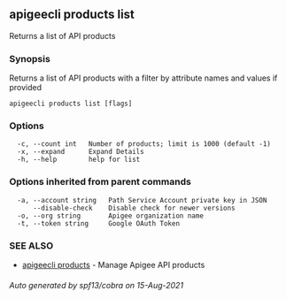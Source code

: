 ## apigeecli products list

Returns a list of API products

### Synopsis

Returns a list of API products with a filter by attribute names and values if provided

```
apigeecli products list [flags]
```

### Options

```
  -c, --count int   Number of products; limit is 1000 (default -1)
  -x, --expand      Expand Details
  -h, --help        help for list
```

### Options inherited from parent commands

```
  -a, --account string   Path Service Account private key in JSON
      --disable-check    Disable check for newer versions
  -o, --org string       Apigee organization name
  -t, --token string     Google OAuth Token
```

### SEE ALSO

* [apigeecli products](apigeecli_products.md)	 - Manage Apigee API products

###### Auto generated by spf13/cobra on 15-Aug-2021
